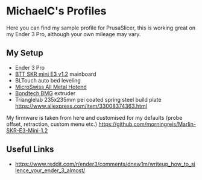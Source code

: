 # MichaelC's Profiles

Here you can find my sample profile for PrusaSlicer, this is working great on my Ender 3 Pro, although your own mileage may vary.

## My Setup
* Ender 3 Pro
* [BTT SKR mini E3 v1.2](https://www.biqu.equipment/collections/skr-series/products/bigtreetech-skr-mini-e3-control-board-32-bit-integrated-tmc2209-uart-for-ender-4) mainboard
* BLTouch auto bed leveling
* [MicroSwiss All Metal Hotend](https://store.micro-swiss.com/products/all-metal-hotend-kit-for-cr-10)
* [Bondtech BMG](https://www.bondtech.se/en/product/creality-cr-10-kit/) extruder
* Trianglelab 235x235mm pei coated spring steel build plate https://www.aliexpress.com/item/33008374363.html

My firmware is taken from here and customised for my defaults (probe offset, retraction, custom menu etc.) https://github.com/morningreis/Marlin-SKR-E3-Mini-1.2

## Useful Links

* https://www.reddit.com/r/ender3/comments/dnew1m/writeup_how_to_silence_your_ender_3_almost/
